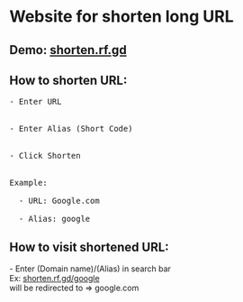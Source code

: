 <h1>Website for shorten long URL</h1>
<h2>Demo: <a href="https://shorten.rf.gd">shorten.rf.gd</a></h2>
<h2>How to shorten URL:</h2>
<pre>
- Enter URL
<br>
- Enter Alias (Short Code)
<br>
- Click Shorten 
<br>
Example: <br>
  - URL: Google.com <br>
  - Alias: google
</pre>
<h2>How to visit shortened URL:</h2>
- Enter (Domain name)/(Alias) in search bar <br>
  Ex: <a href="https://shorten.rf.gd/google">shorten.rf.gd/google</a> <br>
  will be redirected to => google.com
